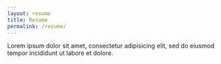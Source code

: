 ```yaml
---
layout: resume
title: Resume
permalink: /resume/
---
```


Lorem ipsum dolor sit amet, consectetur adipisicing elit, sed do eiusmod tempor incididunt ut labore et dolore.
